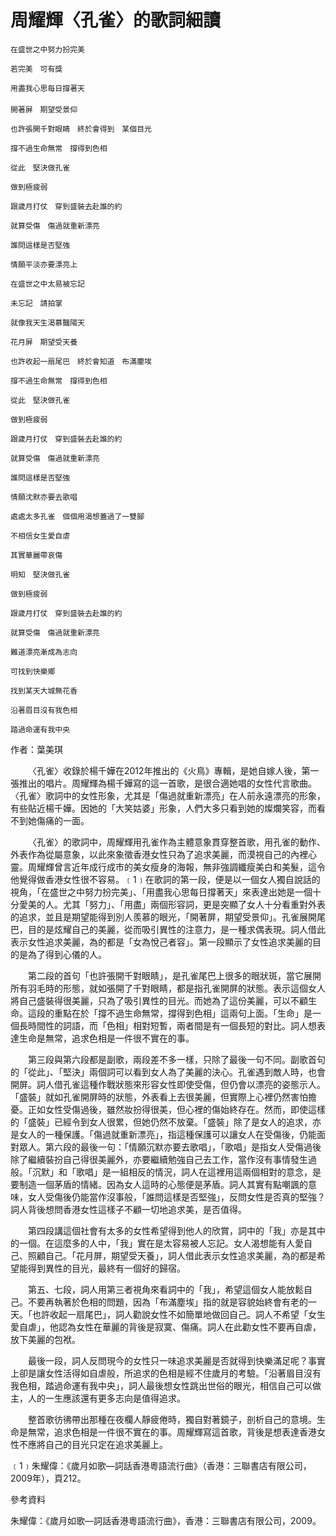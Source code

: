 # 周耀輝〈孔雀〉的歌詞細讀

```
在盛世之中努力扮完美　

若完美　可有獎　

用盡我心思每日撐著天
　
開著屏　期望受景仰　

也許張開千對眼睛　終於會得到　某個目光　

撐不過生命無常　撐得到色相　

從此　堅決做孔雀　

做到極疲弱　

跟歲月打仗　穿到盛裝去赴誰的約　

就算受傷　傷過就重新漂亮　

誰問這樣是否堅強　

情願平淡亦要漂亮上　

在盛世之中太易被忘記　

未忘記　請拍掌　

就像我天生渴慕豔陽天　

花月屏　期望受天養　

也許收起一扇尾巴　終於會知道　布滿塵埃　

撐不過生命無常　撐得到色相　

從此　堅決做孔雀　

做到極疲弱　

跟歲月打仗　穿到盛裝去赴誰的約　

就算受傷　傷過就重新漂亮　

誰問這樣是否堅強　

情願沈默亦要去歌唱　

處處太多孔雀　個個用渴想蓋過了一雙腳　

不相信女生愛自虐　

其實華麗帶哀傷　

明知　堅決做孔雀　

做到極疲弱　

跟歲月打仗　穿到盛裝去赴誰的約　

就算受傷　傷過就重新漂亮　

難道漂亮漸成為志向　

可找到快樂鄉　

找到某天大城無花香　

沿著眉目沒有我色相　

踏過命運有我中央
```

作者：葉美琪

  &emsp;&emsp;〈孔雀〉收錄於楊千嬅在2012年推出的《火鳥》專輯，是她自嫁人後，第一張推出的唱片。周耀輝為楊千嬅寫的這一首歌，是很合適她唱的女性代言歌曲。〈孔雀〉歌詞中的女性形象，尤其是「傷過就重新漂亮」在人前永遠漂亮的形象，有些貼近楊千嬅。因她的「大笑姑婆」形象，人們大多只看到她的燦爛笑容，而看不到她傷痛的一面。



  &emsp;&emsp;〈孔雀〉的歌詞中，周耀輝用孔雀作為主體意象貫穿整首歌，用孔雀的動作、外表作為從屬意象，以此來象徵香港女性只為了追求美麗，而漠視自己的內裡心靈。周耀輝曾言近年成行成市的美女瘦身的海報，無非強調纖瘦美白和美髮，這令他覺得做香港女性很不容易。﹝1﹞在歌詞的第一段，便是以一個女人獨自說話的視角，「在盛世之中努力扮完美」、「用盡我心思每日撐著天」來表達出她是一個十分愛美的人。尤其「努力」、「用盡」兩個形容詞，更是突顯了女人十分看重對外表的追求，並且是期望能得到別人羨慕的眼光，「開著屏，期望受景仰」。孔雀展開尾巴，目的是炫耀自己的美麗，從而吸引異性的注意力，是一種求偶表現。詞人借此表示女性追求美麗，為的都是「女為悅己者容」。第一段顯示了女性追求美麗的目的是為了得到心儀的人。

  &emsp;&emsp;第二段的首句「也許張開千對眼睛」，是孔雀尾巴上很多的眼狀斑，當它展開所有羽毛時的形態，就如張開了千對眼睛，都是指孔雀開屏的狀態。表示這個女人將自己盛裝得很美麗，只為了吸引異性的目光。而她為了這份美麗，可以不顧生命。這段的重點在於「撐不過生命無常，撐得到色相」這兩句上面。「生命」是一個長時間性的詞語，而「色相」相對短暫，兩者間是有一個長短的對比。詞人想表達生命是無常，追求色相是一件很不實在的事。

  &emsp;&emsp;第三段與第六段都是副歌，兩段差不多一樣，只除了最後一句不同。副歌首句的「從此」、「堅決」兩個詞可以看到女人為了美麗的決心。孔雀遇到敵人時，也會開屏。詞人借孔雀這種作戰狀態來形容女性即使受傷，但仍會以漂亮的姿態示人。「盛裝」就如孔雀開屏時的狀態，外表看上去很美麗，但實際上心裡仍然害怕擔憂。正如女性受傷過後，雖然妝扮得很美，但心裡的傷始終存在。然而，即使這樣的「盛裝」已經令到女人很累，但她仍然不放棄。「盛裝」除了是女人的追求，亦是女人的一種保護。「傷過就重新漂亮」，指這種保護可以讓女人在受傷後，仍能面對眾人。第六段的最後一句：「情願沉默亦要去歌唱」，「歌唱」是指女人受傷過後除了繼續裝扮自己得很美麗外，亦要繼續勉強自己去工作，當作沒有事情發生過般。「沉默」和「歌唱」是一組相反的情況，詞人在這裡用這兩個相對的意念，是要制造一個茅盾的情緒。因為女人這時的心態便是茅盾。詞人其實有點嘲諷的意味，女人受傷後仍能當作沒事般，「誰問這樣是否堅強」，反問女性是否真的堅強？詞人背後想問香港女性這樣子不顧一切地追求美，是否值得。

  &emsp;&emsp;第四段講這個社會有太多的女性希望得到他人的欣賞，詞中的「我」亦是其中的一個。在這麼多的人中，「我」實在是太容易被人忘記。女人渴想能有人愛自己、照顧自己。「花月屏，期望受天養」，詞人借此表示女性追求美麗，為的都是希望能得到異性的目光，最終有一個好的歸宿。

  &emsp;&emsp;第五、七段，詞人用第三者視角來看詞中的「我」，希望這個女人能放鬆自己。不要再執著於色相的問題，因為「布滿塵埃」指的就是容貌始終會有老的一天。「也許收起一扇尾巴」，詞人勸說女性不如簡單地做回自己。詞人不希望「女生愛自虐」，他認為女性在華麗的背後是寂寞、傷痛。詞人在此勸女性不要再自虐，放下美麗的包袱。

  &emsp;&emsp;最後一段，詞人反問現今的女性只一味追求美麗是否就得到快樂滿足呢？事實上卻是讓女性活得如自虐般，所追求的色相是經不住歲月的考驗。「沿著眉目沒有我色相，踏過命運有我中央」，詞人最後想女性跳出世俗的眼光，相信自己可以做主，人的一生應該還有更多志向是值得追求。

  &emsp;&emsp;整首歌彷彿帶出那種在夜欄人靜疲倦時，獨自對著鏡子，剖析自己的意境。生命是無常，追求色相是一件很不實在的事。周耀輝寫這首歌，背後是想表達香港女性不應將自己的目光只定在追求美麗上。


﹝1﹞朱耀偉：《歲月如歌—詞話香港粵語流行曲》（香港：三聯書店有限公司，2009年），頁212。


參考資料

朱耀偉：《歲月如歌—詞話香港粵語流行曲》，香港：三聯書店有限公司，2009。

